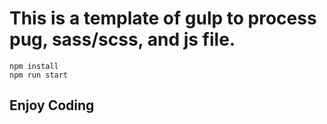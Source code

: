 # This is a template of gulp to process pug, sass/scss, and js file.


```shell
npm install
npm run start
```

## Enjoy Coding